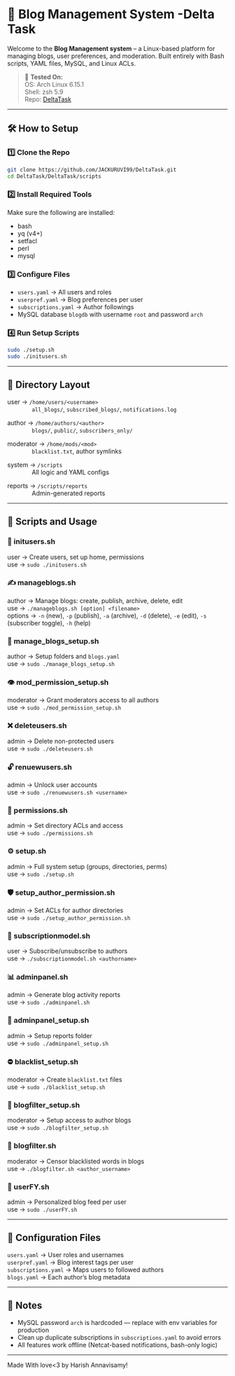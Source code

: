 # 🚀 Blog Management System -Delta Task

Welcome to the **Blog Management system** – a Linux-based platform for managing blogs,  user preferences, and moderation. Built entirely with Bash scripts, YAML files, MySQL, and Linux ACLs.

> 🧪 **Tested On:**  
> OS: Arch Linux 6.15.1  
> Shell: zsh 5.9  
> Repo: [DeltaTask](https://github.com/JACKURUVI99/DeltaTask)

---

## 🛠️ How to Setup

### 1️⃣ Clone the Repo

```bash
git clone https://github.com/JACKURUVI99/DeltaTask.git
cd DeltaTask/DeltaTask/scripts
```

### 2️⃣ Install Required Tools

Make sure the following are installed:

- bash  
- yq (v4+)  
- setfacl  
- perl  
- mysql  

### 3️⃣ Configure Files

- `users.yaml` → All users and roles  
- `userpref.yaml` → Blog preferences per user  
- `subscriptions.yaml` → Author followings  
- MySQL database `blogdb` with username `root` and password `arch`

### 4️⃣ Run Setup Scripts

```bash
sudo ./setup.sh
sudo ./initusers.sh
```

---

## 📁 Directory Layout

user → `/home/users/<username>`  
    `all_blogs/`, `subscribed_blogs/`, `notifications.log`

author → `/home/authors/<author>`  
    `blogs/`, `public/`, `subscribers_only/`

moderator → `/home/mods/<mod>`  
    `blacklist.txt`, author symlinks

system → `/scripts`  
    All logic and YAML configs

reports → `/scripts/reports`  
    Admin-generated reports

---

## 📜 Scripts and Usage

### 🔑 initusers.sh

user → Create users, set up home, permissions  
use → `sudo ./initusers.sh`

### ✍️ manageblogs.sh

author → Manage blogs: create, publish, archive, delete, edit  
use → `./manageblogs.sh [option] <filename>`  
options → `-n` (new), `-p` (publish), `-a` (archive), `-d` (delete), `-e` (edit), `-s` (subscriber toggle), `-h` (help)

### 📂 manage_blogs_setup.sh

author → Setup folders and `blogs.yaml`  
use → `sudo ./manage_blogs_setup.sh`

### 👁️ mod_permission_setup.sh

moderator → Grant moderators access to all authors  
use → `sudo ./mod_permission_setup.sh`

### ❌ deleteusers.sh

admin → Delete non-protected users  
use → `sudo ./deleteusers.sh`

### 🔓 renuewusers.sh

admin → Unlock user accounts  
use → `sudo ./renuewusers.sh <username>`

### 🔐 permissions.sh

admin → Set directory ACLs and access  
use → `sudo ./permissions.sh`

### ⚙️ setup.sh

admin → Full system setup (groups, directories, perms)  
use → `sudo ./setup.sh`

### 🛡️ setup_author_permission.sh

admin → Set ACLs for author directories  
use → `sudo ./setup_author_permission.sh`

### 🤝 subscriptionmodel.sh

user → Subscribe/unsubscribe to authors  
use → `./subscriptionmodel.sh <authorname>`

### 📊 adminpanel.sh

admin → Generate blog activity reports  
use → `sudo ./adminpanel.sh`

### 🧱 adminpanel_setup.sh

admin → Setup reports folder  
use → `sudo ./adminpanel_setup.sh`

### ⛔ blacklist_setup.sh

moderator → Create `blacklist.txt` files  
use → `sudo ./blacklist_setup.sh`

### 🪪 blogfilter_setup.sh

moderator → Setup access to author blogs  
use → `sudo ./blogfilter_setup.sh`

### 🧹 blogfilter.sh

moderator → Censor blacklisted words in blogs  
use → `./blogfilter.sh <author_username>`

### 🎯 userFY.sh

admin → Personalized blog feed per user  
use → `sudo ./userFY.sh`

---

## 📘 Configuration Files

`users.yaml` → User roles and usernames  
`userpref.yaml` → Blog interest tags per user  
`subscriptions.yaml` → Maps users to followed authors  
`blogs.yaml` → Each author’s blog metadata

---

## 🔐 Notes

- MySQL password `arch` is hardcoded — replace with env variables for production
- Clean up duplicate subscriptions in `subscriptions.yaml` to avoid errors
- All features work offline (Netcat-based notifications, bash-only logic)

---
Made With love<3 by Harish Annavisamy!
